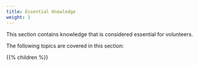 ```yaml
---
title: Essential Knowledge
weight: 1
---
```


This section contains knowledge that is considered essential for volunteers.

The following topics are covered in this section:

{{% children  %}}
